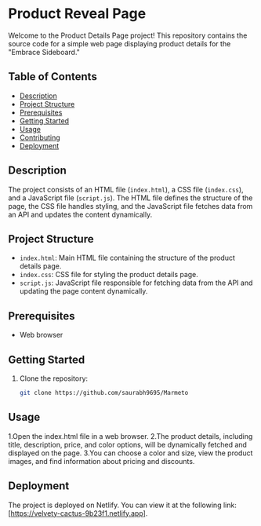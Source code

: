 # Product Reveal Page

Welcome to the Product Details Page project! This repository contains the source code for a simple web page displaying product details for the "Embrace Sideboard."

## Table of Contents
- [Description](#description)
- [Project Structure](#project-structure)
- [Prerequisites](#prerequisites)
- [Getting Started](#getting-started)
- [Usage](#usage)
- [Contributing](#contributing)
- [Deployment](#deployment)

## Description
The project consists of an HTML file (`index.html`), a CSS file (`index.css`), and a JavaScript file (`script.js`). The HTML file defines the structure of the page, the CSS file handles styling, and the JavaScript file fetches data from an API and updates the content dynamically.

## Project Structure
- `index.html`: Main HTML file containing the structure of the product details page.
- `index.css`: CSS file for styling the product details page.
- `script.js`: JavaScript file responsible for fetching data from the API and updating the page content dynamically.

## Prerequisites
- Web browser

## Getting Started
1. Clone the repository:
   ```bash
   git clone https://github.com/saurabh9695/Marmeto


## Usage
1.Open the index.html file in a web browser.
2.The product details, including title, description, price, and color options, will be dynamically fetched and displayed on the page.
3.You can choose a color and size, view the product images, and find information about pricing and discounts.


## Deployment

The project is deployed on Netlify. You can view it at the following link: [https://velvety-cactus-9b23f1.netlify.app].
